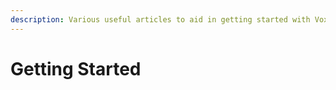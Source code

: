 ```yaml
---
description: Various useful articles to aid in getting started with Voxel Plugin.
---
```


# Getting Started

